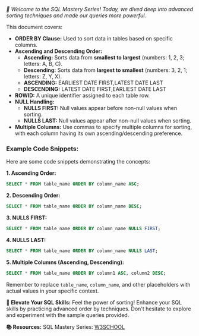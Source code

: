 *🚀 Welcome to the SQL Mastery Series! Today, we dived deep into advanced sorting techniques and made our queries more powerful.* 

This document covers:

* **ORDER BY Clause:** Used to sort data in tables based on specific columns.
* **Ascending and Descending Order:**
    * **Ascending:** Sorts data from **smallest to largest** (numbers: 1, 2, 3; letters: A, B, C).
    * **Descending:** Sorts data from **largest to smallest** (numbers: 3, 2, 1; letters: Z, Y, X).
   * **ASCENDING:** EARLIEST DATE FIRST,LATEST DATE LAST
   * **DESCENDING:** LATEST DATE FIRST,EARLIEST DATE LAST
* **ROWID:** A unique identifier assigned to each table row.
* **NULL Handling:**
    * **NULLS FIRST:** Null values appear before non-null values when sorting.
    * **NULLS LAST:** Null values appear after non-null values when sorting.
* **Multiple Columns:** Use commas to specify multiple columns for sorting, with each column having its own ascending/descending preference.

### Example Code Snippets:

Here are some code snippets demonstrating the concepts:

**1. Ascending Order:**

```sql
SELECT * FROM table_name ORDER BY column_name ASC;
```

**2. Descending Order:**

```sql
SELECT * FROM table_name ORDER BY column_name DESC;
```

**3. NULLS FIRST:**

```sql
SELECT * FROM table_name ORDER BY column_name NULLS FIRST;
```

**4. NULLS LAST:**

```sql
SELECT * FROM table_name ORDER BY column_name NULLS LAST;
```

**5. Multiple Columns (Ascending, Descending):**

```sql
SELECT * FROM table_name ORDER BY column1 ASC, column2 DESC;
```

Remember to replace `table_name`, `column_name`, and other placeholders with actual values in your specific context.

**🚀 Elevate Your SQL Skills:**
Feel the power of sorting! Enhance your SQL skills by practicing advanced order by techniques. Don't hesitate to explore and experiment with the sample queries provided.

**📚 Resources:**
SQL Mastery Series: [W3SCHOOL](https://www.w3schools.com/sql/sql_ref_order_by.asp)
